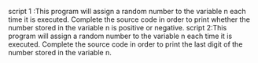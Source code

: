script 1 :This program will assign a random number to the variable n each time it is executed. Complete the source code in order to print whether the number stored in the variable n is positive or negative.
script 2:This program will assign a random number to the variable n each time it is executed. Complete the source code in order to print the last digit of the number stored in the variable n.
